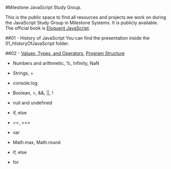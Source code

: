 #Milestone JavaScript Study Group.

This is the public space to find all resources and projects we work on during the JavaScript Study Group in Milestone Systems. It is publicly available. The official book is [Eloquent JavaScript](http://eloquentjavascript.net/index.html). 

##01 - History of JavaScript
You can find the presentation inside the 01_HistoryOfJavaScript folder.

##02 - [Values, Types, and Operators](http://eloquentjavascript.net/01_values.html), [Program Structure](http://eloquentjavascript.net/02_program_structure.html)
* Numbers and arithmetic, %, Infinity, NaN
* Strings, +
* console.log
* Boolean, >, &&, ||, !
* null and undefined
* if, else
* ==, ===

* var
* Math.max, Math.round
* if, else
* for